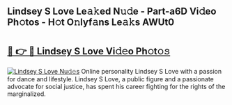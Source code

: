 ## Lindsey S Love Le𝚊𝚔ed N𝚞𝚍e - Part-a6D Vi𝚍eo Ph𝚘tos - H𝚘t O𝚗lyf𝚊ns Le𝚊𝚔s AWUt0

# <h2><a href="http://hf73sq.feru.top/?c=Lindsey+S+Love">🔗 👉 🔴 Lindsey S Love Vi𝚍𝚎o Ph𝚘t𝚘𝚜</a></h2>

[![Lindsey S Love Nu𝚍𝚎s](https://i.imgur.com/0TWrTi3.gif)](http://hf73sq.feru.top/?c=Lindsey+S+Love)
Online personality Lindsey S Love with a passion for dance and lifestyle. Lindsey S Love, a public figure and a passionate advocate for social justice, has spent his career fighting for the rights of the marginalized. 
